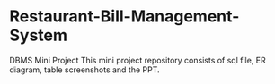 # Restaurant-Bill-Management-System
DBMS Mini Project
This mini project repository consists of sql file, ER diagram, table screenshots and the PPT.
